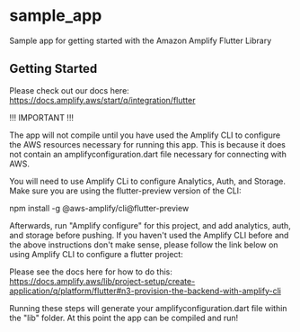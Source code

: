 # sample_app

Sample app for getting started with the Amazon Amplify Flutter Library

## Getting Started

Please check out our docs here:
https://docs.amplify.aws/start/q/integration/flutter

!!! IMPORTANT !!!

The app will not compile until you have used the Amplify CLI to configure the
AWS resources necessary for running this app.
This is because it does not contain
an amplifyconfiguration.dart file necessary for connecting with AWS.

You will need to use Amplify CLi to configure Analytics, Auth, and Storage.
Make sure you are using the flutter-preview version of the CLI:

  npm install -g @aws-amplify/cli@flutter-preview

Afterwards, run "Amplify configure" for this project, and add analytics, auth, and storage before pushing.
If you haven't used the Amplify CLI before and the above instructions don't make sense, please follow the
link below on using Amplify CLI to configure a flutter project:

Please see the docs here for how to do this:
https://docs.amplify.aws/lib/project-setup/create-application/q/platform/flutter#n3-provision-the-backend-with-amplify-cli

Running these steps will generate your amplifyconfiguration.dart file within the "lib" folder.  At this point
the app can be compiled and run!


